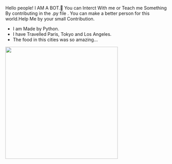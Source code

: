 Hello people! I AM A BOT.🤖 You can Interct With me or Teach me Something By contributing in the .py file . You can make a better person for this world.Help Me by your small Contribution.


- I am Made by Python.
- I have Travelled Paris, Tokyo and Los Angeles.
- The food in this cities was so amazing...


<img align='left' src= "https://og-blog-css.outgrow.co/blog/wp-content/uploads/2019/01/robo_small.gif?x65579" width= "350" >
